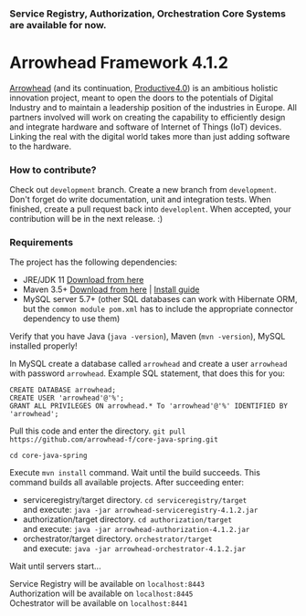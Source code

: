 ### Service Registry, Authorization, Orchestration Core Systems are available for now.

# Arrowhead Framework 4.1.2

[Arrowhead](http://www.arrowhead.eu/) (and its continuation, [Productive4.0](https://productive40.eu/)) is an ambitious holistic innovation project,
 meant to open the doors to the potentials of Digital Industry and to maintain a leadership position of the industries in Europe. All partners involved will work on creating the capability to efficiently design and integrate hardware and software of Internet of Things (IoT) devices. Linking the real with the digital world takes more than just adding software to the hardware.
 
### How to contribute?
Check out ```development``` branch. Create a new branch from ```development```. Don't forget do write documentation, unit and integration tests. When finished, create a pull request back into ```developlent```. When accepted, your contribution will be in the next release. :)
 
 
### Requirements

The project has the following dependencies:
* JRE/JDK 11 [Download from here](https://www.oracle.com/technetwork/java/javase/downloads/jdk11-downloads-5066655.html)
* Maven 3.5+ [Download from here](http://maven.apache.org/download.cgi) | [Install guide](https://www.baeldung.com/install-maven-on-windows-linux-mac)
* MySQL server 5.7+ (other SQL databases can work with Hibernate ORM, but the `common module pom.xml` has to include the appropriate connector 
dependency to use them)

Verify that you have Java (```java -version```), Maven (```mvn -version```), MySQL installed properly!

In MySQL create a database called `arrowhead` and create a user `arrowhead` with password `arrowhead`. Example SQL statement, that does this for you: 
```
CREATE DATABASE arrowhead;
CREATE USER 'arrowhead'@'%';
GRANT ALL PRIVILEGES ON arrowhead.* To 'arrowhead'@'%' IDENTIFIED BY 'arrowhead';
```
Pull this code and enter the directory. 
```git pull https://github.com/arrowhead-f/core-java-spring.git```


```cd core-java-spring```

Execute ```mvn install``` command. Wait until the build succeeds. 
This command builds all available projects.
After succeeding enter:
- serviceregistry/target directory.
```cd serviceregistry/target``` <br />and execute: ```java -jar arrowhead-serviceregistry-4.1.2.jar```
- authorization/target directory. ```cd authorization/target``` <br />and execute: ```java -jar arrowhead-authorization-4.1.2.jar``` 
- orchestrator/target directory. ```orchestrator/target``` <br />and execute: ```java -jar arrowhead-orchestrator-4.1.2.jar```


Wait until servers start...

Service Registry will be available on ```localhost:8443``` <br />
Authorization will be available on ```localhost:8445``` <br />
Ochestrator will be available on ```localhost:8441``` <br />




